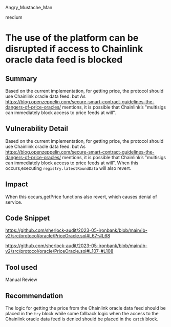 Angry_Mustache_Man

medium

# The use of the platform can be disrupted if access to Chainlink oracle data feed is blocked

## Summary
Based on the current implementation, for getting price, the protocol should use Chainlink oracle data feed. but As https://blog.openzeppelin.com/secure-smart-contract-guidelines-the-dangers-of-price-oracles/ mentions, it is possible that Chainlink’s "multisigs can immediately block access to price feeds at will".
## Vulnerability Detail
Based on the current implementation, for getting price, the protocol should use Chainlink oracle data feed. but As https://blog.openzeppelin.com/secure-smart-contract-guidelines-the-dangers-of-price-oracles/ mentions, it is possible that Chainlink’s "multisigs can immediately block access to price feeds at will". 
When this occurs,executing `registry.latestRoundData` will also revert.
## Impact
When this occurs,getPrice functions also revert, which causes denial of service.
## Code Snippet
https://github.com/sherlock-audit/2023-05-ironbank/blob/main/ib-v2/src/protocol/oracle/PriceOracle.sol#L67-#L68

https://github.com/sherlock-audit/2023-05-ironbank/blob/main/ib-v2/src/protocol/oracle/PriceOracle.sol#L107-#L108
## Tool used

Manual Review

## Recommendation
The logic for getting the price from the Chainlink oracle data feed should be placed in the `try` block while some fallback logic when the access to the Chainlink oracle data feed is denied should be placed in the `catch` block.